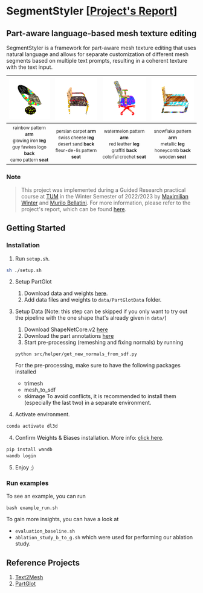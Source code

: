 # SegmentStyler [[Project's Report](/data/report/ReportSegmentStyler.pdf)]
## Part-aware language-based mesh texture editing

SegmentStyler is a framework for part-aware mesh texture editing that uses natural language and allows for separate customization of different mesh segments based on multiple text prompts, resulting in a coherent texture with the text input.

<div align="center">

| <img src="/data/img/example_chair_1.gif" width="130"> | <img src="/data/img/example_chair_2.gif" width="130"> | <img src="/data/img/example_chair_3.gif" width="130"> | <img src="/data/img/example_chair_4.gif" width="130"> | 
| :--: | :--: | :--: | :--: |
| <small align="center">rainbow pattern **arm**<br>glowing iron **leg**<br>guy fawkes logo **back**<br>camo pattern **seat**</small> | <small align="center">persian carpet **arm**<br>swiss cheese **leg**<br>desert sand **back**<br>fleur-de-lis pattern **seat**</small> | <small align="center">watermelon pattern **arm**<br>red leather **leg**<br>graffiti **back**<br>colorful crochet **seat**</small> | <small align="center">snowflake pattern **arm**<br>metallic **leg**<br>honeycomb **back**<br>wooden **seat**</small> |

</div>

### Note

> This project was implemented during a Guided Research practical course at [TUM](https://www.tum.de/) in the Winter Semester of 2022/2023 by [Maximilian Winter](mailto:maximilian96.winter@tum.de) and [Murilo Bellatini](mailto:bellatini@in.tum.de). For more information, please refer to the project's report, which can be found [here](/data/report/ReportSegmentStyler.pdf).

## Getting Started

### Installation

1. Run `setup.sh`.

```bash
sh ./setup.sh
```

2. Setup PartGlot 

    1. Download data and weights [here](https://drive.google.com/drive/folders/1jvPclGP5Dg0653wrMvN8WX9am7txZJu8).
    2. Add data files and weights to `data/PartGlotData` folder.

3. Setup Data (Note: this step can be skipped if you only want to try out the pipeline with the one shape that's already given in `data/`)
    1. Download ShapeNetCore.v2 [here](https://shapenet.org/)
    2. Download the part annotations [here](https://shapenet.cs.stanford.edu/ericyi/shapenetcore_partanno_segmentation_benchmark_v0.zip)
    3. Start pre-processing (remeshing and fixing normals) by running 
    ```
    python src/helper/get_new_normals_from_sdf.py
    ```
    For the pre-processing, make sure to have the following packages installed
    - trimesh
    - mesh_to_sdf
    - skimage
    To avoid conflicts, it is recommended to install them (especially the last two) in a separate environment.
    
5. Activate environment.

```bash
conda activate dl3d
```

4. Confirm Weights & Biases installation. More info: [click here](https://wandb.ai/quickstart/pytorch).

```bash
pip install wandb
wandb login
```

5. Enjoy ;)


### Run examples

To see an example, you can run
```
bash example_run.sh
```

To gain more insights, you can have a look at
- `evaluation_baseline.sh`
- `ablation_study_b_to_g.sh`
which were used for performing our ablation study.

## Reference Projects

1. [Text2Mesh](https://github.com/threedle/text2mesh)
2. [PartGlot](https://github.com/63days/PartGlot)
